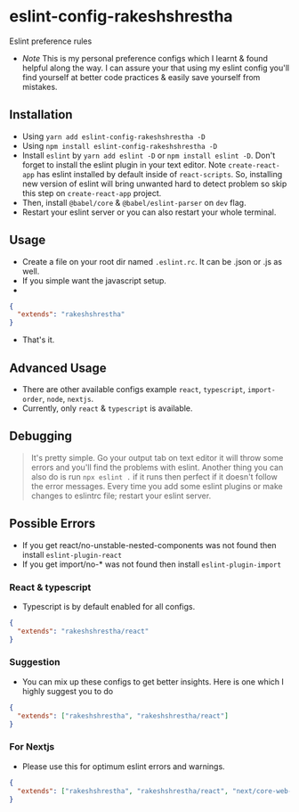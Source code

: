 # eslint-config-rakeshshrestha

Eslint preference rules

- _Note_ This is my personal preference configs which I learnt & found helpful along the way. I can assure your that using my eslint config you'll find yourself at better code practices & easily save yourself from mistakes.

## Installation

- Using `yarn add eslint-config-rakeshshrestha -D`
- Using `npm install eslint-config-rakeshshrestha -D`
- Install `eslint` by `yarn add eslint -D` or `npm install eslint -D`. Don't forget to install the eslint plugin in your text editor. Note `create-react-app` has eslint installed by default inside of `react-scripts`. So, installing new version of eslint will bring unwanted hard to detect problem so skip this step on `create-react-app` project.
- Then, install `@babel/core` & `@babel/eslint-parser` on `dev` flag.
- Restart your eslint server or you can also restart your whole terminal.

## Usage

- Create a file on your root dir named `.eslint.rc`. It can be .json or .js as well.
- If you simple want the javascript setup.
-

```json
{
  "extends": "rakeshshrestha"
}
```

- That's it.

## Advanced Usage

- There are other available configs example `react`, `typescript`, `import-order`, `node`, `nextjs`.
- Currently, only `react` & `typescript` is available.

## Debugging

> It's pretty simple. Go your output tab on text editor it will throw some errors and you'll find the problems with eslint. Another thing you can also do is run `npx eslint .` if it runs then perfect if it doesn't follow the error messages.
> Every time you add some eslint plugins or make changes to eslintrc file; restart your eslint server.

## Possible Errors

- If you get react/no-unstable-nested-components was not found then install `eslint-plugin-react`
- If you get import/no-\* was not found then install `eslint-plugin-import`

### React & typescript

- Typescript is by default enabled for all configs.

```json
{
  "extends": "rakeshshrestha/react"
}
```

### Suggestion

- You can mix up these configs to get better insights. Here is one which I highly suggest you to do

```json
{
  "extends": ["rakeshshrestha", "rakeshshrestha/react"]
}
```

### For Nextjs
- Please use this for optimum eslint errors and warnings.
```json
{
  "extends": ["rakeshshrestha", "rakeshshrestha/react", "next/core-web-vitals"]
}
```
